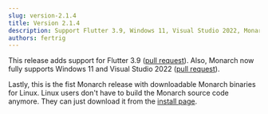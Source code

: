 ```yaml
---
slug: version-2.1.4
title: Version 2.1.4
description: Support Flutter 3.9, Windows 11, Visual Studio 2022, Monarch Linux binaries
authors: fertrig
---
```


This release adds support for Flutter 3.9 ([pull request](https://github.com/Dropsource/monarch/pull/82)). 
Also, Monarch now fully supports Windows 11 and Visual Studio 2022 ([pull request](https://github.com/Dropsource/monarch/pull/81)).

Lastly, this is the fist Monarch release with downloadable Monarch binaries for Linux. 
Linux users don't have to build the Monarch source code anymore. They can just download it 
from the [install page](https://monarchapp.io/docs/install).
 